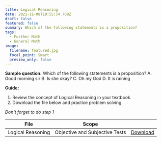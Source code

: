 ```yaml
---
title: Logical Reasoning
date: 2021-11-08T19:55:54.708Z
draft: false
featured: false
summary: Which of the following statements is a proposition?
tags:
  - Further Math
  - General Math
image:
  filename: featured.jpg
  focal_point: Smart
  preview_only: false
---
```


**Sample question:**  Which of the following statements is a proposition?
A. Good morning sir
B. Is she okay?
C. Oh my God
D. It is raining

**Guide:**
1. Review the concept of Logical Reasoning in your textbook.
2. Download the file below and practice problem solving.

_Don't forget to do step 1_

| File                       |  Scope                       |             |
| -------------------------- |------------------------------| ----------- |
| Logical Reasoning     | Objective and Subjective Tests    | [Download](https://drive.google.com/uc?export=download&id=1IHfJoKoeSTJicbkTnuVHMOHiVr-LWAvZ)       |


